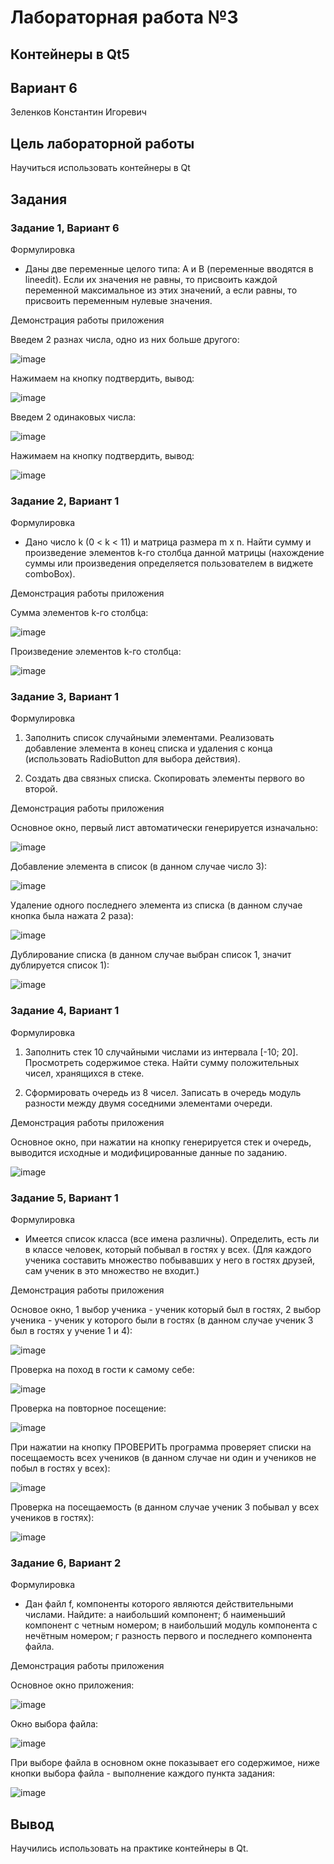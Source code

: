 # Лабораторная работа №3

## Контейнеры в Qt5

## Вариант 6

Зеленков Константин Игоревич

## Цель лабораторной работы

Научиться использовать контейнеры в Qt

## Задания

### Задание 1, Вариант 6

Формулировка

- Даны две переменные целого типа: A и B (переменные вводятся в lineedit).
  Если их значения не равны, то присвоить каждой переменной максимальное из этих значений,
  а если равны, то присвоить переменным нулевые значения.

Демонстрация работы приложения

Введем 2 разнах числа, одно из них больше другого:

![image](images/img_1.jpg)

Нажимаем на кнопку подтвердить, вывод:

![image](images/img_2.jpg)

Введем 2 одинаковых числа:

![image](images/img_3.jpg)

Нажимаем на кнопку подтвердить, вывод:

![image](images/img_4.jpg)

### Задание 2, Вариант 1

Формулировка

- Дано число k (0 < k < 11) и матрица размера m x n.
  Найти сумму и произведение элементов k-го столбца данной матрицы
  (нахождение суммы или произведения определяется пользователем в виджете comboBox).

Демонстрация работы приложения

Сумма элементов k-го столбца:

![image](images/img_5.jpg)

Произведение элементов k-го столбца:

![image](images/img_6.jpg)

### Задание 3, Вариант 1

Формулировка

1. Заполнить список случайными элементами. Реализовать добавление элемента
   в конец списка и удаления с конца (использовать RadioButton для выбора действия).

2. Создать два связных списка. Скопировать элементы первого во второй.

Демонстрация работы приложения

Основное окно, первый лист автоматически генерируется изначально:

![image](images/img_7.jpg)

Добавление элемента в список (в данном случае число 3):

![image](images/img_8.jpg)

Удаление одного последнего элемента из списка (в данном случае кнопка была нажата 2 раза):

![image](images/img_9.jpg)

Дублирование списка (в данном случае выбран список 1, значит дублируется список 1):

![image](images/img_10.jpg)

### Задание 4, Вариант 1

Формулировка

1. Заполнить стек 10 случайными числами из интервала [-10; 20].
   Просмотреть содержимое стека. Найти сумму положительных чисел, хранящихся в стеке.

2. Сформировать очередь из 8 чисел. Записать в очередь модуль разности
   между двумя соседними элементами очереди.

Демонстрация работы приложения

Основное окно, при нажатии на кнопку генерируется стек и очередь, выводится исходные и модифицированные данные по заданию.

![image](images/img_11.jpg)

### Задание 5, Вариант 1

Формулировка

- Имеется список класса (все имена различны). Определить, есть ли в классе человек,
  который побывал в гостях у всех. (Для каждого ученика составить множество
  побывавших у него в гостях друзей, сам ученик в это множество не входит.)

Демонстрация работы приложения

Основое окно, 1 выбор ученика - ученик который был в гостях, 2 выбор ученика - ученик у
которого были в гостях (в данном случае ученик 3 был в гостях у учение 1 и 4):

![image](images/img_14.jpg)

Проверка на поход в гости к самому себе:

![image](images/img_15.jpg)

Проверка на повторное посещение:

![image](images/img_16.jpg)

При нажатии на кнопку ПРОВЕРИТЬ программа проверяет списки на посещаемость всех учеников (в данном случае ни один и учеников не побыл в гостях у всех):

![image](image/img_17.jpg)

Проверка на посещаемость (в данном случае ученик 3 побывал у всех учеников в гостях):

![image](image/img_18.jpg)

### Задание 6, Вариант 2

Формулировка

- Дан файл f, компоненты которого являются действительными числами. Найдите:
  а наибольший компонент;
  б наименьший компонент с четным номером;
  в наибольший модуль компонента с нечётным номером;
  г разность первого и последнего компонента файла.

Демонстрация работы приложения

Основное окно приложения:

![image](images/img_19.jpg)

Окно выбора файла:

![image](images/img_20.jpg)

При выборе файла в основном окне показывает его содержимое, ниже кнопки выбора файла - выполнение каждого пункта задания:

![image](images/img_21.jpg)

## Вывод

Научились использовать на практике контейнеры в Qt.
